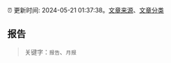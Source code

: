 :alarm_clock: 更新时间: 2024-05-21 01:37:38。[文章来源](/README.md)、[文章分类](/TAGS.md)

## 报告


> 关键字：`报告`、`月报`




